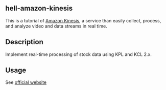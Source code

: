 hell-amazon-kinesis
---

This is a tutorial of [Amazon Kinesis](https://aws.amazon.com/jp/kinesis/), a service than easily collect, process, and analyze video and data streams in real time.

## Description

Implement real-time processing of stock data using KPL and KCL 2.x.

## Usage

See [official website](https://docs.aws.amazon.com/ja_jp/streams/latest/dev/tutorial-stock-data-kplkcl2.html)
